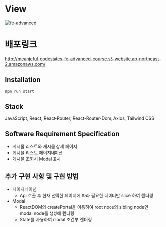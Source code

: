 # View
![fe-advanced](https://user-images.githubusercontent.com/96028495/183102827-3a53bcf0-693b-4cbd-8327-28c09a70841c.gif)

# 배포링크
http://meanjeful-codestates-fe-advanced-course.s3-website.ap-northeast-2.amazonaws.com/

## Installation
```npm run start```

## Stack
JavaScript, React, React-Router, React-Router-Dom, Axios, Tailwind CSS

## Software Requirement Specification
- 게시물 리스트와 게시물 상세 페이지
- 게시물 리스트 페이지네이션
- 게시물 조회시 Modal 표시

## 추가 구현 사항 및 구현 방법
- 페이지네이션
  - Api 호출 후 현재 선택한 페이지에 따라 필요한 데이터만 slice 하여 렌더링
- Modal
  - ReactDOM의 createPortal을 이용하여 root node의 sibling node인 modal node를 생성해 렌더링
  - State를 사용하여 modal 조건부 렌더링

